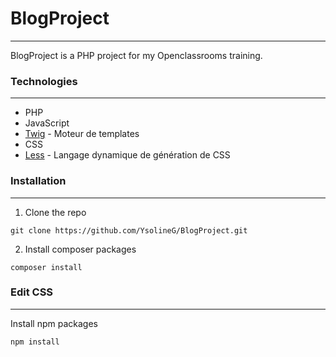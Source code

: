 # BlogProject
___
BlogProject is a PHP project for my Openclassrooms training.
### Technologies
___
- PHP
- JavaScript
- [Twig](https://twig.symfony.com/) - Moteur de templates
- CSS
- [Less](https://lesscss.org/) - Langage dynamique de génération de CSS
### Installation
___
1. Clone the repo

`git clone https://github.com/YsolineG/BlogProject.git`

2. Install composer packages

`composer install`

### Edit CSS
___
Install npm packages

`npm install`


